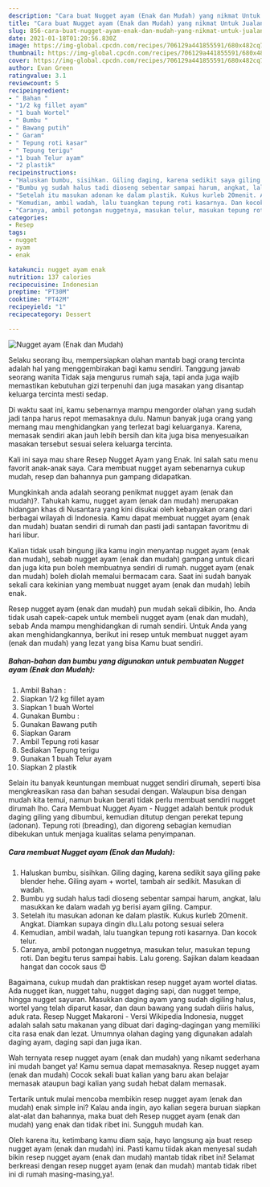 ```yaml
---
description: "Cara buat Nugget ayam (Enak dan Mudah) yang nikmat Untuk Jualan"
title: "Cara buat Nugget ayam (Enak dan Mudah) yang nikmat Untuk Jualan"
slug: 856-cara-buat-nugget-ayam-enak-dan-mudah-yang-nikmat-untuk-jualan
date: 2021-01-18T01:20:56.830Z
image: https://img-global.cpcdn.com/recipes/706129a441855591/680x482cq70/nugget-ayam-enak-dan-mudah-foto-resep-utama.jpg
thumbnail: https://img-global.cpcdn.com/recipes/706129a441855591/680x482cq70/nugget-ayam-enak-dan-mudah-foto-resep-utama.jpg
cover: https://img-global.cpcdn.com/recipes/706129a441855591/680x482cq70/nugget-ayam-enak-dan-mudah-foto-resep-utama.jpg
author: Evan Green
ratingvalue: 3.1
reviewcount: 5
recipeingredient:
- " Bahan "
- "1/2 kg fillet ayam"
- "1 buah Wortel"
- " Bumbu "
- " Bawang putih"
- " Garam"
- " Tepung roti kasar"
- " Tepung terigu"
- "1 buah Telur ayam"
- "2 plastik"
recipeinstructions:
- "Haluskan bumbu, sisihkan. Giling daging, karena sedikit saya giling pake blender hehe. Giling ayam + wortel, tambah air sedikit. Masukan di wadah."
- "Bumbu yg sudah halus tadi dioseng sebentar sampai harum, angkat, lalu masukkan ke dalam wadah yg berisi ayam giling. Campur."
- "Setelah itu masukan adonan ke dalam plastik. Kukus kurleb 20menit. Angkat. Diamkan supaya dingin dlu.Lalu potong sesuai selera"
- "Kemudian, ambil wadah, lalu tuangkan tepung roti kasarnya. Dan kocok telur."
- "Caranya, ambil potongan nuggetnya, masukan telur, masukan tepung roti. Dan begitu terus sampai habis. Lalu goreng. Sajikan dalam keadaan hangat dan cocok saus 😍"
categories:
- Resep
tags:
- nugget
- ayam
- enak

katakunci: nugget ayam enak 
nutrition: 137 calories
recipecuisine: Indonesian
preptime: "PT30M"
cooktime: "PT42M"
recipeyield: "1"
recipecategory: Dessert

---
```



![Nugget ayam (Enak dan Mudah)](https://img-global.cpcdn.com/recipes/706129a441855591/680x482cq70/nugget-ayam-enak-dan-mudah-foto-resep-utama.jpg)

Selaku seorang ibu, mempersiapkan olahan mantab bagi orang tercinta adalah hal yang menggembirakan bagi kamu sendiri. Tanggung jawab seorang  wanita Tidak saja mengurus rumah saja, tapi anda juga wajib memastikan kebutuhan gizi terpenuhi dan juga masakan yang disantap keluarga tercinta mesti sedap.

Di waktu  saat ini, kamu sebenarnya mampu mengorder olahan yang sudah jadi tanpa harus repot memasaknya dulu. Namun banyak juga orang yang memang mau menghidangkan yang terlezat bagi keluarganya. Karena, memasak sendiri akan jauh lebih bersih dan kita juga bisa menyesuaikan masakan tersebut sesuai selera keluarga tercinta. 

Kali ini saya mau share Resep Nugget Ayam yang Enak. Ini salah satu menu favorit anak-anak saya. Cara membuat nugget ayam sebenarnya cukup mudah, resep dan bahannya pun gampang didapatkan.

Mungkinkah anda adalah seorang penikmat nugget ayam (enak dan mudah)?. Tahukah kamu, nugget ayam (enak dan mudah) merupakan hidangan khas di Nusantara yang kini disukai oleh kebanyakan orang dari berbagai wilayah di Indonesia. Kamu dapat membuat nugget ayam (enak dan mudah) buatan sendiri di rumah dan pasti jadi santapan favoritmu di hari libur.

Kalian tidak usah bingung jika kamu ingin menyantap nugget ayam (enak dan mudah), sebab nugget ayam (enak dan mudah) gampang untuk dicari dan juga kita pun boleh membuatnya sendiri di rumah. nugget ayam (enak dan mudah) boleh diolah memalui bermacam cara. Saat ini sudah banyak sekali cara kekinian yang membuat nugget ayam (enak dan mudah) lebih enak.

Resep nugget ayam (enak dan mudah) pun mudah sekali dibikin, lho. Anda tidak usah capek-capek untuk membeli nugget ayam (enak dan mudah), sebab Anda mampu menghidangkan di rumah sendiri. Untuk Anda yang akan menghidangkannya, berikut ini resep untuk membuat nugget ayam (enak dan mudah) yang lezat yang bisa Kamu buat sendiri.

<!--inarticleads1-->

##### Bahan-bahan dan bumbu yang digunakan untuk pembuatan Nugget ayam (Enak dan Mudah):

1. Ambil  Bahan :
1. Siapkan 1/2 kg fillet ayam
1. Siapkan 1 buah Wortel
1. Gunakan  Bumbu :
1. Gunakan  Bawang putih
1. Siapkan  Garam
1. Ambil  Tepung roti kasar
1. Sediakan  Tepung terigu
1. Gunakan 1 buah Telur ayam
1. Siapkan 2 plastik


Selain itu banyak keuntungan membuat nugget sendiri dirumah, seperti bisa mengkreasikan rasa dan bahan sesudai dengan. Walaupun bisa dengan mudah kita temui, namun bukan berati tidak perlu membuat sendiri nugget dirumah lho. Cara Membuat Nugget Ayam - Nugget adalah bentuk produk daging giling yang dibumbui, kemudian ditutup dengan perekat tepung (adonan). Tepung roti (breading), dan digoreng sebagian kemudian dibekukan untuk menjaga kualitas selama penyimpanan. 

<!--inarticleads2-->

##### Cara membuat Nugget ayam (Enak dan Mudah):

1. Haluskan bumbu, sisihkan. Giling daging, karena sedikit saya giling pake blender hehe. Giling ayam + wortel, tambah air sedikit. Masukan di wadah.
1. Bumbu yg sudah halus tadi dioseng sebentar sampai harum, angkat, lalu masukkan ke dalam wadah yg berisi ayam giling. Campur.
1. Setelah itu masukan adonan ke dalam plastik. Kukus kurleb 20menit. Angkat. Diamkan supaya dingin dlu.Lalu potong sesuai selera
1. Kemudian, ambil wadah, lalu tuangkan tepung roti kasarnya. Dan kocok telur.
1. Caranya, ambil potongan nuggetnya, masukan telur, masukan tepung roti. Dan begitu terus sampai habis. Lalu goreng. Sajikan dalam keadaan hangat dan cocok saus 😍


Bagaimana, cukup mudah dan praktiskan resep nugget ayam wortel diatas. Ada nugget ikan, nugget tahu, nugget daging sapi, dan nugget tempe, hingga nugget sayuran. Masukkan daging ayam yang sudah digiling halus, wortel yang telah diparut kasar, dan daun bawang yang sudah diiris halus, aduk rata. Resep Nugget Makaroni - Versi Wikipedia Indonesia, nugget adalah salah satu makanan yang dibuat dari daging-dagingan yang memiliki cita rasa enak dan lezat. Umumnya olahan daging yang digunakan adalah daging ayam, daging sapi dan juga ikan. 

Wah ternyata resep nugget ayam (enak dan mudah) yang nikamt sederhana ini mudah banget ya! Kamu semua dapat memasaknya. Resep nugget ayam (enak dan mudah) Cocok sekali buat kalian yang baru akan belajar memasak ataupun bagi kalian yang sudah hebat dalam memasak.

Tertarik untuk mulai mencoba membikin resep nugget ayam (enak dan mudah) enak simple ini? Kalau anda ingin, ayo kalian segera buruan siapkan alat-alat dan bahannya, maka buat deh Resep nugget ayam (enak dan mudah) yang enak dan tidak ribet ini. Sungguh mudah kan. 

Oleh karena itu, ketimbang kamu diam saja, hayo langsung aja buat resep nugget ayam (enak dan mudah) ini. Pasti kamu tiidak akan menyesal sudah bikin resep nugget ayam (enak dan mudah) mantab tidak ribet ini! Selamat berkreasi dengan resep nugget ayam (enak dan mudah) mantab tidak ribet ini di rumah masing-masing,ya!.

